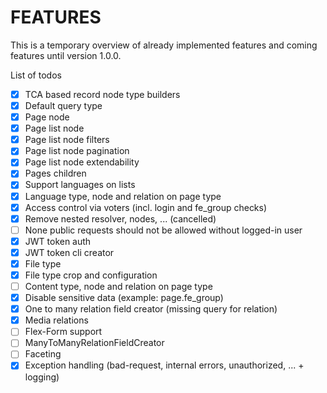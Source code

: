 # FEATURES

This is a temporary overview of already implemented features and coming features until version 1.0.0.

List of todos

- [x] TCA based record node type builders
- [x] Default query type
- [x] Page node
- [x] Page list node
- [x] Page list node filters
- [x] Page list node pagination
- [x] Page list node extendability
- [x] Pages children
- [x] Support languages on lists
- [x] Language type, node and relation on page type
- [x] Access control via voters (incl. login and fe_group checks)
- [x] Remove nested resolver, nodes, ... (cancelled)
- [ ] None public requests should not be allowed without logged-in user
- [x] JWT token auth
- [x] JWT token cli creator
- [x] File type
- [x] File type crop and configuration
- [ ] Content type, node and relation on page type
- [x] Disable sensitive data (example: page.fe_group)
- [x] One to many relation field creator (missing query for relation)
- [x] Media relations
- [ ] Flex-Form support
- [ ] ManyToManyRelationFieldCreator
- [ ] Faceting
- [x] Exception handling (bad-request, internal errors, unauthorized, ... + logging)
